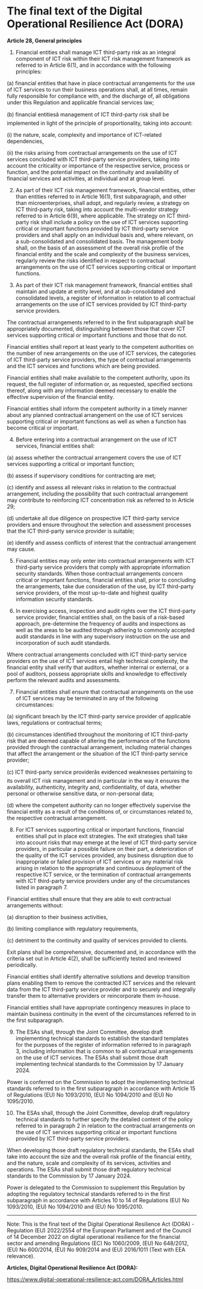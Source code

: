 



# The final text of the Digital Operational Resilience Act (DORA)


  

**Article 28, General principles**


  

1. Financial entities shall manage ICT third-party risk as an integral component of ICT risk within their ICT risk management framework as referred to in Article 6(1), and in accordance with the following principles:


  

 (a) financial entities that have in place contractual arrangements for the use of ICT services to run their business operations shall, at all times, remain fully responsible for compliance with, and the discharge of, all obligations under this Regulation and applicable financial services law;


  

 (b) financial entitiesâ management of ICT third-party risk shall be implemented in light of the principle of proportionality, taking into account:


 (i) the nature, scale, complexity and importance of ICT-related dependencies,


 (ii) the risks arising from contractual arrangements on the use of ICT services concluded with ICT third-party service providers, taking into account the criticality or importance of the respective service, process or function, and the potential impact on the continuity and availability of financial services and activities, at individual and at group level.


  

 2. As part of their ICT risk management framework, financial entities, other than entities referred to in Article 16(1), first subparagraph, and other than microenterprises, shall adopt, and regularly review, a strategy on ICT third-party risk, taking into account the multi-vendor strategy referred to in Article 6(9), where applicable. The strategy on ICT third-party risk shall include a policy on the use of ICT services supporting critical or important functions provided by ICT third-party service providers and shall apply on an individual basis and, where relevant, on a sub-consolidated and consolidated basis. The management body shall, on the basis of an assessment of the overall risk profile of the financial entity and the scale and complexity of the business services, regularly review the risks identified in respect to contractual arrangements on the use of ICT services supporting critical or important functions.
 


  

 3. As part of their ICT risk management framework, financial entities shall maintain and update at entity level, and at sub-consolidated and consolidated levels, a register of information in relation to all contractual arrangements on the use of ICT services provided by ICT third-party service providers.


 The contractual arrangements referred to in the first subparagraph shall be appropriately documented, distinguishing between those that cover ICT services supporting critical or important functions and those that do not.


 Financial entities shall report at least yearly to the competent authorities on the number of new arrangements on the use of ICT services, the categories of ICT third-party service providers, the type of contractual arrangements and the ICT services and functions which are being provided.


 Financial entities shall make available to the competent authority, upon its request, the full register of information or, as requested, specified sections thereof, along with any information deemed necessary to enable the effective supervision of the financial entity.


 Financial entities shall inform the competent authority in a timely manner about any planned contractual arrangement on the use of ICT services supporting critical or important functions as well as when a function has become critical or important.


  

 4. Before entering into a contractual arrangement on the use of ICT services, financial entities shall:


 (a) assess whether the contractual arrangement covers the use of ICT services supporting a critical or important function;


 (b) assess if supervisory conditions for contracting are met;


 (c) identify and assess all relevant risks in relation to the contractual arrangement, including the possibility that such contractual arrangement may contribute to reinforcing ICT concentration risk as referred to in Article 29;


 (d) undertake all due diligence on prospective ICT third-party service providers and ensure throughout the selection and assessment processes that the ICT third-party service provider is suitable;


 (e) identify and assess conflicts of interest that the contractual arrangement may cause.


  

 5. Financial entities may only enter into contractual arrangements with ICT third-party service providers that comply with appropriate information security standards. When those contractual arrangements concern critical or important functions, financial entities shall, prior to concluding the arrangements, take due consideration of the use, by ICT third-party service providers, of the most up-to-date and highest quality information security standards.


  

 6. In exercising access, inspection and audit rights over the ICT third-party service provider, financial entities shall, on the basis of a risk-based approach, pre-determine the frequency of audits and inspections as well as the areas to be audited through adhering to commonly accepted audit standards in line with any supervisory instruction on the use and incorporation of such audit standards.


 Where contractual arrangements concluded with ICT third-party service providers on the use of ICT services entail high technical complexity, the financial entity shall verify that auditors, whether internal or external, or a pool of auditors, possess appropriate skills and knowledge to effectively perform the relevant audits and assessments.


  

 7. Financial entities shall ensure that contractual arrangements on the use of ICT services may be terminated in any of the following circumstances:


 (a) significant breach by the ICT third-party service provider of applicable laws, regulations or contractual terms;


 (b) circumstances identified throughout the monitoring of ICT third-party risk that are deemed capable of altering the performance of the functions provided through the contractual arrangement, including material changes that affect the arrangement or the situation of the ICT third-party service provider;


 (c) ICT third-party service providerâs evidenced weaknesses pertaining to its overall ICT risk management and in particular in the way it ensures the availability, authenticity, integrity and, confidentiality, of data, whether personal or otherwise sensitive data, or non-personal data;


 (d) where the competent authority can no longer effectively supervise the financial entity as a result of the conditions of, or circumstances related to, the respective contractual arrangement.


  

 8. For ICT services supporting critical or important functions, financial entities shall put in place exit strategies. The exit strategies shall take into account risks that may emerge at the level of ICT third-party service providers, in particular a possible failure on their part, a deterioration of the quality of the ICT services provided, any business disruption due to inappropriate or failed provision of ICT services or any material risk arising in relation to the appropriate and continuous deployment of the respective ICT service, or the termination of contractual arrangements with ICT third-party service providers under any of the circumstances listed in paragraph 7.


  

 Financial entities shall ensure that they are able to exit contractual arrangements without:


 (a) disruption to their business activities,


 (b) limiting compliance with regulatory requirements,


 (c) detriment to the continuity and quality of services provided to clients.


 Exit plans shall be comprehensive, documented and, in accordance with the criteria set out in Article 4(2), shall be sufficiently tested and reviewed periodically.


 Financial entities shall identify alternative solutions and develop transition plans enabling them to remove the contracted ICT services and the relevant data from the ICT third-party service provider and to securely and integrally transfer them to alternative providers or reincorporate them in-house.


 Financial entities shall have appropriate contingency measures in place to maintain business continuity in the event of the circumstances referred to in the first subparagraph.


  

 9. The ESAs shall, through the Joint Committee, develop draft implementing technical standards to establish the standard templates for the purposes of the register of information referred to in paragraph 3, including information that is common to all contractual arrangements on the use of ICT services. The ESAs shall submit those draft implementing technical standards to the Commission by 17 January 2024.


 Power is conferred on the Commission to adopt the implementing technical standards referred to in the first subparagraph in accordance with Article 15 of Regulations (EU) No 1093/2010, (EU) No 1094/2010 and (EU) No 1095/2010.


  

 10. The ESAs shall, through the Joint Committee, develop draft regulatory technical standards to further specify the detailed content of the policy referred to in paragraph 2 in relation to the contractual arrangements on the use of ICT services supporting critical or important functions provided by ICT third-party service providers.


 When developing those draft regulatory technical standards, the ESAs shall take into account the size and the overall risk profile of the financial entity, and the nature, scale and complexity of its services, activities and operations. The ESAs shall submit those draft regulatory technical standards to the Commission by 17 January 2024.


 Power is delegated to the Commission to supplement this Regulation by adopting the regulatory technical standards referred to in the first subparagraph in accordance with Articles 10 to 14 of Regulations (EU) No 1093/2010, (EU) No 1094/2010 and (EU) No 1095/2010.


  



---


 Note: This is the final text of the Digital Operational Resilience Act (DORA) - Regulation (EU) 2022/2554 of the European Parliament and of the Council of 14 December 2022 on digital operational resilience for the financial sector and amending Regulations (EC) No 1060/2009, (EU) No 648/2012, (EU) No 600/2014, (EU) No 909/2014 and (EU) 2016/1011 (Text with EEA relevance).


  

 **Articles, Digital Operational Resilience Act (DORA):** 


<https://www.digital-operational-resilience-act.com/DORA_Articles.html>





